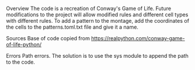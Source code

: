 Overview
  The code is a recreation of Conway's Game of Life. Future modifications to the project will allow modified rules and different cell types with different rules. To add a pattern to the montage, add the coordinates of the cells to the patterns.toml.txt file and give it a name.

Sources
  Base of code copied from https://realpython.com/conway-game-of-life-python/

Errors
  Path errors. The solution is to use the sys module to append the path to the code.
